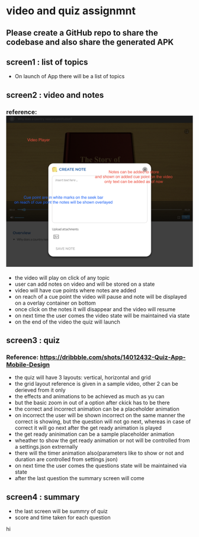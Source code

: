 # video and quiz assignmnt

## Please create a GitHub repo to share the codebase and also share the generated APK



## screen1 : list of topics

- On launch of App there will be a list of topics

## screen2 : video and notes
### reference: ![Alt text](https://github.com/classedge/demo-app/blob/main/assign1/Screenshot%202020-10-05%20at%204.23.25%20PM.png?raw=true "Optional Title")

- the video will play on click of any topic
- user can add notes on video and will be stored on a state
- video will have cue points where notes are added
- on reach of a cue point the video will pause and note will be displayed on a overlay container on bottom
- once click on the notes it will disappear and the video will resume
- on next time the user comes the video state will be maintained via state
- on the end of the video the quiz will launch

## screen3 : quiz

### Reference: https://dribbble.com/shots/14012432-Quiz-App-Mobile-Design

- the quiz will have 3 layouts: vertical, horizontal and grid
- the grid layout reference is given in a sample video, other 2 can be derieved from it only
- the effects and animations to be achieved as much as yu can
- but the basic zoom in out of a option after ckick has to be there
- the correct and incorrect animation can be a placeholder animation
- on incorrect the user will be shown incorrect on the same manner the correct is showing, but the question will not go next, whereas in case of correct it will go next after the get ready animation is played
- the get ready aninimation can be a sample placeholder animation
- wheather to show the get ready animation or not will be controlled from a settings.json extrernally
- there will the timer animation also(parameters like to show or not and duration are controlled from settings json)
- on next time the user comes the questions state will be maintained via state
- after the last question the summary screen will come

## screen4 : summary
- the last screen will be summry of quiz 
- score and time taken for each question

hi
